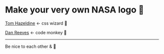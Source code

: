 # Make your very own NASA logo 🚀

[Tom Hazeldine](http://codepen.io/tomhazledine/pen/dvKZLg) <- css wizard 🎩

[Dan Reeves](https://twitter.com/dnrvs) <- code monkey 🙈

---

Be nice to each other & 🖖